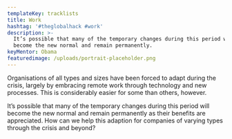 ```yaml
---
templateKey: tracklists
title: Work
hashtag: '#theglobalhack #work'
description: >-
  It’s possible that many of the temporary changes during this period will
  become the new normal and remain permanently.
keyMentor: Obama
featuredimage: /uploads/portrait-placeholder.png
---
```

Organisations of all types and sizes have been forced to adapt during the crisis, largely by embracing remote work through technology and new processes. This is considerably easier for some than others, however.

It’s possible that many of the temporary changes during this period will become the new normal and remain permanently as their benefits are appreciated. How can we help this adaption for companies of varying types through the crisis and beyond?
